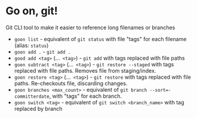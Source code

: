 # Go on, git!

Git CLI tool to make it easier to reference long filenames or branches

- `goon list` - equivalent of `git status` with file "tags" for each filename (alias: `status`)
- `goon add .` - `git add .`
- `good add <tag>` (...` <tag>`) - `git add` with tags replaced with file paths
- `goon subtract <tag>` (...` <tag>`) - `git restore --staged` with tags replaced with file paths. Removes file from staging/index.
- `goon restore <tag>` (...` <tag>`) - `git restore` with tags replaced with file paths. Re-checkouts file, discarding changes.
- `goon branches <max_count>` - equivalent of `git branch --sort=-committerdate`, with "tags" for each branch.
- `goon switch <tag>` - equivalent of `git switch <branch_name>` with tag replaced by branch
